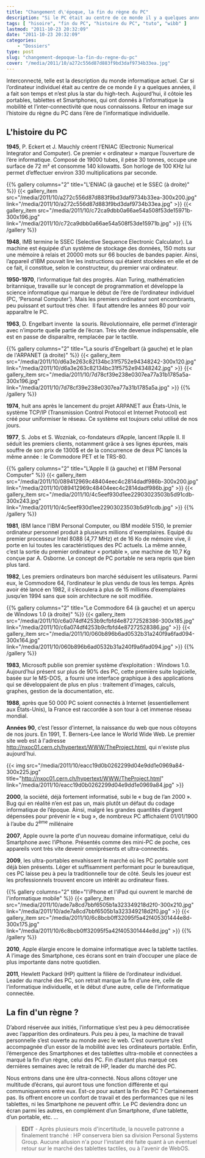 ```yaml
---
title: "Changement d\'époque, la fin du règne du PC"
description: "Si le PC était au centre de ce monde il y a quelques années, il a fait son temps et n’est plus la star. Est-il sur le point de disparaitre ?"
tags: [ "hisoire", "fin du PC", "histoire du PC", "tuto", "wibb" ]
lastmod: "2011-10-23 20:32:09"
date: "2011-10-23 20:32:09"
categories:
    - "Dossiers"
type: post
slug: "changement-depoque-la-fin-du-regne-du-pc"
cover: "/media/2011/10/a272c556d87d883f9bd3daf9734b33ea.jpg"
---
```


Interconnecté, telle est la description du monde informatique actuel. Car si l’ordinateur individuel était au centre de ce monde il y a quelques années, il a fait son temps et n’est plus la star du high-tech. Aujourd’hui, il côtoie les portables, tablettes et Smartphones, qui ont donnés à l’informatique la mobilité et l’inter-connectivité que nous connaissons. Retour en image sur l’histoire du règne du PC dans l’ère de l’informatique individuelle.

<!--more-->

## L'histoire du PC

**1945**, P. Eckert et J. Mauchly créent l’ENIAC (Electronic Numerical Integrator and Computer). Ce premier « ordinateur » marque l’ouverture de l’ère informatique. Composé de 19000 tubes, il pèse 30 tonnes, occupe une surface de 72 m² et consomme 140 kilowatts. Son horloge de 100 KHz lui permet d’effectuer environ 330 multiplications par seconde.

{{% gallery columns="2" title="L'ENIAC (à gauche) et le SSEC (à droite)" %}}
{{< gallery_item src="/media/2011/10/a272c556d87d883f9bd3daf9734b33ea-300x200.jpg" link="/media/2011/10/a272c556d87d883f9bd3daf9734b33ea.jpg" >}}
{{< gallery_item src="/media/2011/10/c72ca9dbb0a66ae54a508f53de15971b-300x196.jpg" link="/media/2011/10/c72ca9dbb0a66ae54a508f53de15971b.jpg" >}}
{{% /gallery %}}

**1948**, IMB termine le SSEC (Selective Sequence Electronic Calculator). La machine est équipée d’un système de stockage des données, 150 mots sur une mémoire à relais et 20000 mots sur 66 boucles de bandes papier. Ainsi, l’appareil d’IBM pouvait lire les instructions qui étaient stockées en elle et de ce fait, il constitue, selon le constructeur, du premier vrai ordinateur.

**1950-1970**, l’informatique fait des progrès. Alan Turing, mathématicien britannique, travaille sur le concept de programmation et développe la science informatique qui marque le début de l’ère de l’ordinateur individuel (PC, ‘Personal Computer’). Mais les premiers ordinateur sont encombrants, peu puissant et surtout très cher.  Il faut attendre les années 80 pour voir apparaître le PC.

**1963**, D. Engelbart invente  la souris. Révolutionnaire, elle permet d’interagir avec n’importe quelle partie de l’écran. Très vite devenue indispensable, elle est en passe de disparaître, remplacée par le tactile.

{{% gallery columns="2" title="La souris d'Engelbart (à gauche) et le plan de l'ARPANET (à droite)" %}}
{{< gallery_item src="/media/2011/10/d6a3e263c82134bc31f5752e94348242-300x120.jpg" link="/media/2011/10/d6a3e263c82134bc31f5752e94348242.jpg" >}}
{{< gallery_item src="/media/2011/10/7d78cf39e238e0307ea77a31b1785a5a-300x196.jpg" link="/media/2011/10/7d78cf39e238e0307ea77a31b1785a5a.jpg" >}}
{{% /gallery %}}

**1974**, huit ans après le lancement du projet ARPANET aux États-Unis, le système TCP/IP (Transmission Control Protocol et Internet Protocol) est créé pour uniformiser le réseau. Ce système est toujours celui utilisé de nos jours.

**1977**, S. Jobs et S. Wozniak, co-fondateurs d’Apple, lancent l’Apple II. Il séduit les premiers clients, notamment grâce à ses lignes épurées, mais souffre de son prix de 1300$ et de la concurrence de deux PC lancés la même année : le Commodore PET et le TRS-80.

{{% gallery columns="2" title="L’Apple II (à gauche) et l'IBM Personal Computer" %}}
{{< gallery_item src="/media/2011/10/089412969c48404eec4c2814dadf986b-300x200.jpg" link="/media/2011/10/089412969c48404eec4c2814dadf986b.jpg" >}}
{{< gallery_item src="/media/2011/10/4c5eef930d1ee22903023503b5d91cdb-300x243.jpg" link="/media/2011/10/4c5eef930d1ee22903023503b5d91cdb.jpg" >}}
{{% /gallery %}}

**1981**, IBM lance l'IBM Personal Computer, ou IBM modèle 5150, le premier ordinateur personnel produit à plusieurs millions d'exemplaires. Equipé du premier processeur Intel 8088 (4,77 MHz) et de 16 Ko de mémoire vive, il porte en lui toutes les caractéristiques des PC actuels. La même année, c’est la sortie du premier ordinateur « portable », une machine de 10,7 Kg conçue par A. Osborne. Le concept de PC portable ne sera repris que bien plus tard.

**1982**, Les premiers ordinateurs bon marché séduisent les utilisateurs. Parmi eux, le Commodore 64, l’ordinateur le plus vendu de tous les temps. Après avoir été lancé en 1982, il s’écoulera à plus de 15 millions d’exemplaires jusqu’en 1994 sans que soin architecture ne soit modifiée.

{{% gallery columns="2" title="Le Commodore 64 (à gauche) et un aperçu de Windows 1.0 (à droite)" %}}
{{< gallery_item src="/media/2011/10/c6a074df4253b9cfbfd4e87272528386-300x185.jpg" link="/media/2011/10/c6a074df4253b9cfbfd4e87272528386.jpg" >}}
{{< gallery_item src="/media/2011/10/060b896b6ad0532b31a240f9a6fad094-300x164.jpg" link="/media/2011/10/060b896b6ad0532b31a240f9a6fad094.jpg" >}}
{{% /gallery %}}

**1983**, Microsoft publie son premier système d’exploitation : Windows 1.0. Aujourd’hui présent sur plus de 90% des PC, cette première suite logicielle, basée sur le MS-DOS,  a fourni une interface graphique à des applications qui se développaient de plus en plus : traitement d'images, calculs, graphes, gestion de la documentation, etc.

**1988**, après que 50 000 PC soient connectés à Internet (essentiellement aux États-Unis), la France est raccordée à son tour à cet immense réseau mondial.

**Années 90**, c’est l’essor d’internet, la naissance du web que nous côtoyons de nos jours. En 1991, T. Berners-Lee lance le World Wide Web. Le premier site web est à l'adresse http://nxoc01.cern.ch/hypertext/WWW/TheProject.html, qui n'existe plus aujourd'hui.

{{< img src="/media/2011/10/eacc19d0b0262299d04e9dd1e0969a84-300x225.jpg" title="http://nxoc01.cern.ch/hypertext/WWW/TheProject.html" link="/media/2011/10/eacc19d0b0262299d04e9dd1e0969a84.jpg" >}}

**2000**, la société, déjà fortement informatisé, subi le « bug de l’an 2000 ». Bug qui en réalité n’en est pas un, mais plutôt un défaut du codage informatique de l’époque. Ainsi, malgré les grandes quantités d’argent dépensées pour prévenir le « bug », de nombreux PC affichaient 01/01/1900 à l’aube du 2<sup>ème</sup> millénaire

**2007**, Apple ouvre la porte d’un nouveau domaine informatique, celui du Smartphone avec l’iPhone. Présentés comme des mini-PC de poche, ces appareils vont très vite devenir omniprésents et ultra-connectés.

**2009**, les ultra-portables envahissent le marché où les PC portable sont déjà bien présents. Léger et suffisamment performant pour le bureautique, ces PC laisse peu à peu la traditionnelle tour de côté. Seuls les joueur est les professionnels trouvent encore un intérêt au ordinateur fixes.

{{% gallery columns="2" title="l'iPhone et l'iPad qui ouvrent le marché de l'informatique mobile" %}}
{{< gallery_item src="/media/2011/10/ade7a8cd7bbf6505b1a323349218d2f0-300x210.jpg" link="/media/2011/10/ade7a8cd7bbf6505b1a323349218d2f0.jpg" >}}
{{< gallery_item src="/media/2011/10/6c8bcb0ff32095f5a42f405301444e8d-300x175.jpg" link="/media/2011/10/6c8bcb0ff32095f5a42f405301444e8d.jpg" >}}
{{% /gallery %}}

**2010**, Apple élargie encore le domaine informatique avec la tablette tactiles. A l’image des Smartphone, ces écrans sont en train d’occuper une place de plus importante dans notre quotidien.

**2011**, Hewlett Packard (HP) quittent la filière de l’ordinateur individuel. Leader du marché des PC, son retrait marque la fin d’une ère, celle de l’informatique individuelle, et le début d’une autre, celle de l’informatique connectée.

## La fin d'un règne ?

D’abord réservée aux initiés, l’informatique s’est peu à peu démocratisée avec l’apparition des ordinateurs. Puis peu à peu, la machine de travail personnelle s’est ouverte au monde avec le web. C’est ouverture s’est accompagnée d’un essor de la mobilité avec les ordinateurs portable. Enfin, l’émergence des Smartphones et des tablettes ultra-mobile et connectées a marqué la fin d’un règne, celui des PC. Fin d’autant plus marqué ces dernières semaines avec le retrait de HP, leader du marché des PC.

Nous entrons dans une ère ultra-connecté. Nous allons côtoyer une multitude d’écrans, qui auront tous une fonction différente et qui communiquerons entre eux. Est-ce pour autant la fin des PC ? Certainement pas. Ils offrent encore un confort de travail et des performances que ni les tablettes, ni les Smartphone ne peuvent offrir. Le PC deviendra donc un écran parmi les autres, en complément d’un Smartphone, d’une tablette, d’un portable, etc. …

> **EDIT** - Après plusieurs mois d'incertitude, la nouvelle patronne a finalement tranché : HP conservera bien sa division Personal Systems Group. Aucune allusion n'a pour l'instant été faite quant à un éventuel retour sur le marché des tablettes tactiles, ou à l'avenir de WebOS.